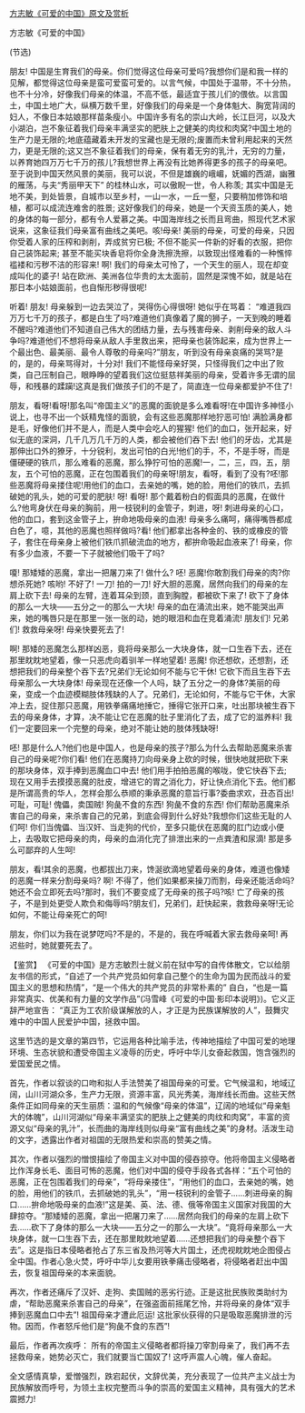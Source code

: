 [方志敏《可爱的中国》原文及赏析](https://www.vrrw.net/wx/10057.html)

方志敏《可爱的中国》

(节选)

朋友! 中国是生育我们的母亲。你们觉得这位母亲可爱吗?我想你们是和我一样的见解，都觉得这位母亲是蛮可爱蛮可爱的。以言气候，中国处于温带，不十分热，也不十分冷，好像我们母亲的体温，不高不低，最适宜于孩儿们的偎依。以言国土，中国土地广大，纵横万数千里，好像我们的母亲是一个身体魁大、胸宽背阔的妇人，不像日本姑娘那样苗条瘦小。中国许多有名的崇山大岭，长江巨河，以及大小湖泊，岂不象征着我们母亲丰满坚实的肥肤上之健美的肉纹和肉窝?中国土地的生产力是无限的;地底蕴藏着未开发的宝藏也是无限的;废置而未曾利用起来的天然力，更是无限的;这又岂不象征着我们的母亲，保有着无穷的乳汁，无穷的力量，以养育她四万万七千万的孩儿?我想世界上再没有比她养得更多的孩子的母亲吧。至于说到中国天然风景的美丽，我可以说，不但是雄巍的峨嵋，妩媚的西湖，幽雅的雁荡，与夫“秀丽甲天下” 的桂林山水，可以傲睨一世，令人称羡; 其实中国是无地不美，到处皆景，自城市以至乡村，一山一水，一丘一壑，只要稍加修饰和培植，都可以成流连难舍的胜景; 这好像我们的母亲，她是一个天资玉质的美人，她的身体的每一部分，都有令人爱慕之美。中国海岸线之长而且弯曲，照现代艺术家说来，这象征我们母亲富有曲线之美吧。咳!母亲! 美丽的母亲，可爱的母亲，只因你受着人家的压榨和剥削，弄成贫穷已极; 不但不能买一件新的好看的衣服，把你自己装饰起来; 甚至不能买块香皂将你全身洗擦洗擦，以致现出怪难看的一种憔悴褴褛和污秽不洁的形容来! 啊! 我们的母亲太可怜了，一个天生的丽人，现在却变成叫化的婆子! 站在欧洲、美洲各位华贵的太太面前，固然是深愧不如，就是站在那日本小姑娘面前，也自惭形秽得很呢!

听着! 朋友! 母亲躲到一边去哭泣了，哭得伤心得很呀! 她似乎在骂着： “难道我四万万七千万的孩子，都是白生了吗?难道他们真像着了魔的狮子，一天到晚的睡着不醒吗?难道他们不知道自己伟大的团结力量，去与残害母亲、剥削母亲的敌人斗争吗?难道他们不想将母亲从敌人手里救出来，把母亲也装饰起来，成为世界上一个最出色、最美丽、最令人尊敬的母亲吗?”朋友，听到没有母亲哀痛的哭骂?是的，是的，母亲骂得对，十分对! 我们不能怪母亲好哭，只怪得我们之中出了败类，自己压制自己，眼睁睁的望着我们这位挺慈祥美丽的母亲，受着许多无谓的屈辱，和残暴的蹂躏!这真是我们做孩子们的不是了，简直连一位母亲都爱护不住了!

朋友，看呀!看呀!那名叫“帝国主义”的恶魔的面貌是多么难看呀!在中国许多神怪小说上，也寻不出一个妖精鬼怪的面貌，会有这些恶魔那样地狞恶可怕! 满脸满身都是毛，好像他们并不是人，而是人类中会吃人的猩猩! 他们的血口，张开起来，好似无底的深洞，几千几万几千万的人类，都会被他们吞下去! 他们的牙齿，尤其是那伸出口外的獠牙，十分锐利，发出可怕的白光!他们的手，不，不是手呀，而是僵硬硬的铁爪，那么难看的恶魔，那么狰狞可怕的恶魔!一，二，三，四，五，朋友，五个可怕的恶魔，正在包围着我们的母亲呀!朋友，看呀，看到了没有?呸!那些恶魔将母亲搂住呢!用他们的血口，去亲她的嘴，她的脸，用他们的铁爪，去抓破她的乳头，她的可爱的肥肤! 呀! 看呀! 那个戴着粉白的假面具的恶魔，在做什么?他弯身伏在母亲的胸前，用一枝锐利的金管子，刺进，呀! 刺进母亲的心口，他的血口，套到这金管子上，拚命地吸母亲的血液! 母亲多么痛呵，痛得嘴唇都成白色了，噫，其他的恶魔也照样做吗?看! 他们都拿出各种金的、铁的或橡皮的管子，套住在母亲身上被他们铁爪抓破流血的地方，都拚命吸起血液来了! 母亲，你有多少血液，不要一下子就被他们吸干了吗?

嗄! 那矮矮的恶魔，拿出一把屠刀来了! 做什么? 呸! 恶魔!你敢割我们母亲的肉?你想杀死她? 咳哟! 不好了! 一刀! 拍的一刀! 好大胆的恶魔，居然向我们的母亲的左肩上砍下去! 母亲的左臂，连着耳朵到颈，直到胸膛，都被砍下来了! 砍下了身体的那么一大块——五分之一的那么一大块! 母亲的血在涌流出来，她不能哭出声来，她的嘴唇只是在那里一张一张的动，她的眼泪和血在竞着涌流! 朋友们! 兄弟们! 救救母亲呀! 母亲快要死去了!

啊! 那矮的恶魔怎么那样凶恶，竟将母亲那么一大块身体，就一口生吞下去，还在那里眈眈地望着，像一只恶虎向着驯羊一样地望着! 恶魔! 你还想砍，还想割，还想把我们的母亲整个吞下去?兄弟们!无论如何不能与它干休! 它砍下而且生吞下去母亲那么一大块身体! 母亲现在还像一个人吗，缺了五分之一的身体?美丽的母亲，变成一个血迹模糊肢体残缺的人了。兄弟们，无论如何，不能与它干休，大家冲上去，捉住那只恶魔，用铁拳痛痛地捶它，捶得它张开口来，吐出那块被生吞下去的母亲身体，才算，决不能让它在恶魔的肚子里消化了去，成了它的滋养料! 我们一定要回来一个完整的母亲，绝对不能让她的肢体残缺呀!

呸! 那是什么人?他们也是中国人，也是母亲的孩子?那么为什么去帮助恶魔来杀害自己的母亲呢?你们看! 他们在恶魔持刀向母亲身上砍的时候，很快地就把砍下来的那块身体，双手捧到恶魔血口中去! 他们用手拍拍恶魔的喉咙，使它快吞下去; 现在又用手去摸摸恶魔的肚皮，增进它的胃之消化力，好让快点消化下去。他们都是所谓高贵的华人，怎样会那么恭顺的秉承恶魔的意旨行事?委曲求欢，丑态百出! 可耻，可耻! 傀儡，卖国贼! 狗彘不食的东西! 狗彘不食的东西! 你们帮助恶魔来杀害自己的母亲，来杀害自己的兄弟，到底会得到什么好处?我想你们这些无耻的人们呵! 你们当傀儡、当汉奸、当走狗的代价，至多只能伏在恶魔的肛门边或小便上，去吸取它把母亲的肉，母亲的血消化完了排泄出来的一点粪渣和尿滴! 那是多么可鄙弃的人生呵!

朋友，看!其余的恶魔，也都拔出刀来，馋涎欲滴地望着母亲的身体，难道也像矮的恶魔一样来分割母亲吗? 啊! 不得了，他们如果都来操刀而割，母亲还能活命吗?她还不会立即死去吗?那时，我们不要变成了无母亲的孩子吗?咳! 亡了母亲的孩子，不是到处更受人欺负和侮辱吗?朋友们，兄弟们，赶快起来，救救母亲呀!无论如何，不能让母亲死亡的呵!

朋友，你们以为我在说梦呓吗?不是的，不是的，我在呼喊着大家去救母亲呵! 再迟些时，她就要死去了。



【鉴赏】 《可爱的中国》是方志敏烈士就义前在狱中写的自传体散文，它以给朋友书信的形式，“自述了一个共产党员如何拿自己整个的生命为国为民而战斗的爱国主义的思想和热情”，“是一个伟大的共产党员的非常朴素的” 自白，“也是一篇非常真实、优美和有力量的文学作品”(冯雪峰《可爱的中国·影印本说明》)。它义正辞严地宣告： “真正为工农阶级谋解放的人，才正是为民族谋解放的人”，鼓舞灾难中的中国人民爱护中国，拯救中国。

这里节选的是文章的第四节，它运用各种比喻手法，传神地描绘了中国可爱的地理环境、生态状貌和遭受帝国主义凌辱的历史，呼吁中华儿女奋起救国，饱含强烈的爱国爱民之情。

首先，作者以叙谈的口吻和拟人手法赞美了祖国母亲的可爱。它气候温和，地域辽阔，山川河湖众多，生产力无限，资源丰富，风光秀美，海岸线长而曲。这些天然条件正如同母亲的天生丽质：温和的气候像“母亲的体温”，辽阔的地域似“母亲魁大的体魄”，山川河湖似“母亲丰满坚实的肥肤上之健美的肉纹和肉窝”，丰富的资源又似“母亲的乳汁”，长而曲的海岸线则似母亲“富有曲线之美”的身材。活泼生动的文字，透露出作者对祖国的无限热爱和崇高的赞美之情。

其次，作者以强烈的憎恨描绘了帝国主义对中国的侵吞掠夺。他将帝国主义侵略者比作浑身长毛、面目可怖的恶魔，他们对中国的侵夺手段各式各样：“五个可怕的恶魔，正在包围着我们的母亲”，“将母亲搂住”，“用他们的血口，去亲她的嘴，她的脸，用他们的铁爪，去抓破她的乳头”，“用一枝锐利的金管子……刺进母亲的胸口……拚命地吸母亲的血液!”这是美、英、法、德、俄等帝国主义国家对我国的大肆掠夺。“那矮矮的恶魔，拿出一把屠刀来了……居然向我们的母亲的左肩上砍下去……砍下了身体的那么一大块——五分之一的那么一大块”。“竟将母亲那么一大块身体，就一口生吞下去，还在那里眈眈地望着……还想把我们的母亲整个吞下去”。这是指日本侵略者抢占了东三省及热河等大片国土，还虎视眈眈地企图侵占全中国。作者心急火焚，呼吁中华儿女要用铁拳痛击侵略者，将侵略者赶出中国去，恢复祖国母亲的本来面貌。

再次，作者还痛斥了汉奸、走狗、卖国贼的恶劣行迹。正是这批民族败类助纣为虐，“帮助恶魔来杀害自己的母亲”，在强盗面前摇尾乞怜，并将母亲的身体“双手捧到恶魔血口中去”! 祖国母亲才遭此厄运! 这批家伙获得的只是吸取恶魔排泄的污物。因而，作者怒斥他们是“狗彘不食的东西”!

最后，作者再次疾呼： 所有的帝国主义侵略者都将操刀宰割母亲了，我们再不去拯救母亲，她势必灭亡，我们就要当亡国奴了! 这呼声震人心魄，催人奋起。

全文感情真挚，爱憎强烈，跌宕起伏，文辞优美，充分表现了一位共产主义战士为民族解放而呼号，为领土主权完整而斗争的崇高的爱国主义精神，具有强大的艺术震撼力!

